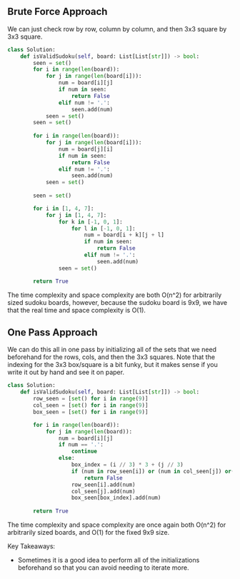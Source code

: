## Brute Force Approach
We can just check row by row, column by column, and then 3x3 square by 3x3 square.
``` python
class Solution:
    def isValidSudoku(self, board: List[List[str]]) -> bool:
        seen = set()
        for i in range(len(board)):
            for j in range(len(board[i])):
                num = board[i][j]
                if num in seen:
                    return False
                elif num != '.':
                    seen.add(num)
            seen = set()
        seen = set()
		
        for i in range(len(board)):
            for j in range(len(board[i])):
                num = board[j][i]
                if num in seen:
                    return False
                elif num != '.':
                    seen.add(num)
            seen = set()
  
        seen = set()

        for i in [1, 4, 7]:
            for j in [1, 4, 7]:
                for k in [-1, 0, 1]:
                    for l in [-1, 0, 1]:
                        num = board[i + k][j + l]
                        if num in seen:
                            return False
                        elif num != '.':
                            seen.add(num)
                seen = set()

        return True     
```
The time complexity and space complexity are both O(n^2) for arbitrarily sized sudoku boards, however, because the sudoku board is 9x9, we have that the real time and space complexity is O(1).
## One Pass Approach
We can do this all in one pass by initializing all of the sets that we need beforehand for the rows, cols, and then the 3x3 squares. Note that the indexing for the 3x3 box/square is a bit funky, but it makes sense if you write it out by hand and see it on paper.
``` python
class Solution:
    def isValidSudoku(self, board: List[List[str]]) -> bool:
        row_seen = [set() for i in range(9)]
        col_seen = [set() for i in range(9)]
        box_seen = [set() for i in range(9)]

        for i in range(len(board)):
            for j in range(len(board)):
                num = board[i][j]
                if num == '.':
                    continue
                else:
                    box_index = (i // 3) * 3 + (j // 3)
                    if (num in row_seen[i]) or (num in col_seen[j]) or(num in box_seen[box_index]):
                        return False
                    row_seen[i].add(num)
                    col_seen[j].add(num)
                    box_seen[box_index].add(num)
		
        return True
```
The time complexity and space complexity are once again both O(n^2) for arbitrarily sized boards, and O(1) for the fixed 9x9 size.

Key Takeaways:
- Sometimes it is a good idea to perform all of the initializations beforehand so that you can avoid needing to iterate more.